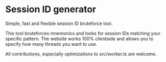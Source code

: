 # Session ID generator

Simple, fast and flexible session ID bruteforce tool.

This tool bruteforces mnemonics and looks for session IDs matching your specific pattern. The website works 100% clientside and allows you to specify how many threads you want to use.

All contributions, especially optimizations to src/worker.ts are welcome.